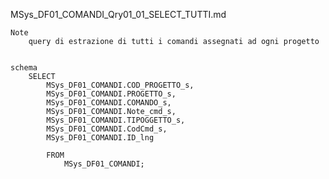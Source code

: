 MSys_DF01_COMANDI_Qry01_01_SELECT_TUTTI.md
	
	Note
		query di estrazione di tutti i comandi assegnati ad ogni progetto


	schema
		SELECT 
			MSys_DF01_COMANDI.COD_PROGETTO_s, 
			MSys_DF01_COMANDI.PROGETTO_s, 
			MSys_DF01_COMANDI.COMANDO_s, 
			MSys_DF01_COMANDI.Note_cmd_s, 
			MSys_DF01_COMANDI.TIPOGGETTO_s, 
			MSys_DF01_COMANDI.CodCmd_s, 
			MSys_DF01_COMANDI.ID_lng
			
			FROM 
				MSys_DF01_COMANDI;
